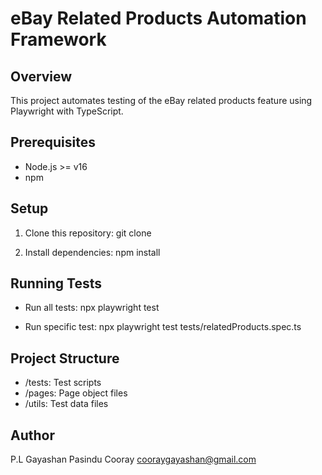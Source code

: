 # eBay Related Products Automation Framework

## Overview
This project automates testing of the eBay related products feature using Playwright with TypeScript.

## Prerequisites
- Node.js >= v16
- npm

## Setup
1. Clone this repository:
   git clone <gayasha>

2. Install dependencies:
   npm install

## Running Tests
- Run all tests:
  npx playwright test

- Run specific test:
  npx playwright test tests/relatedProducts.spec.ts

## Project Structure
- /tests: Test scripts
- /pages: Page object files
- /utils: Test data files

## Author
P.L Gayashan Pasindu Cooray
cooraygayashan@gmail.com
